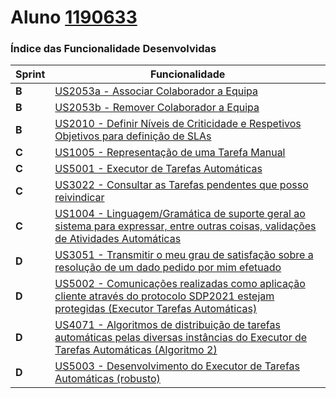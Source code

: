 **Aluno [1190633](./)**
========================

### Índice das Funcionalidade Desenvolvidas ###

| Sprint | Funcionalidade                                                                                                                                                                      |
|--------|-------------------------------------------------------------------------------------------------------------------------------------------------------------------------------------|
| **B**  | [US2053a - Associar Colaborador a Equipa](US2053a/ProcessoEngenhariaFuncionalidade.md)                                                                                              |
| **B**  | [US2053b - Remover Colaborador a Equipa](US2053b/ProcessoEngenhariaFuncionalidade.md)                                                                                               |
| **B**  | [US2010 - Definir Níveis de Criticidade e Respetivos Objetivos para definição de SLAs](US2010/ProcessoEngenhariaFuncionalidade.md)                                                  |
| **C**  | [US1005 - Representação de uma Tarefa Manual](US1005/ProcessoEngenhariaFuncionalidade.md)                                                                                           |
| **C**  | [US5001 - Executor de Tarefas Automáticas](US5001/ProcessoEngenhariaFuncionalidade.md)                                                                                              |
| **C**  | [US3022 - Consultar as Tarefas pendentes que posso reivindicar](US3022/ProcessoEngenhariaFuncionalidade.md)                                                                         |
| **C**  | [US1004 - Linguagem/Gramática de suporte geral ao sistema para expressar, entre outras coisas, validações de Atividades Automáticas](US1004/ProcessoEngenhariaFuncionalidade.md)    |
| **D**  | [US3051 - Transmitir o meu grau de satisfação sobre a resolução de um dado pedido por mim efetuado](US3051/ProcessoEngenhariaFuncionalidade.md)                                     |
| **D**  | [US5002 - Comunicações realizadas como aplicação cliente através do protocolo SDP2021 estejam protegidas (Executor Tarefas Automáticas)](US5002/ProcessoEngenhariaFuncionalidade.md)|
| **D**  | [US4071 - Algoritmos de distribuição de tarefas automáticas pelas diversas instâncias do Executor de Tarefas Automáticas (Algoritmo 2)](US4071/ProcessoEngenhariaFuncionalidade.md) |
| **D**  | [US5003 - Desenvolvimento do Executor de Tarefas Automáticas (robusto)](US5003/ProcessoEngenhariaFuncionalidade.md)                                                                 |
